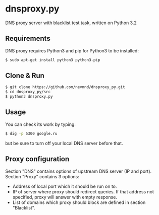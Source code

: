 dnsproxy.py
========

DNS proxy server with blacklist test task, written on Python 3.2

## Requirements

DNS proxy requires Python3 and pip for Python3 to be installed:
```bash
$ sudo apt-get install python3 python3-pip
```
## Clone & Run

```bash
$ git clone https://github.com/nevmnd/dnsproxy_py.git
$ cd dnsproxy_py/src
$ python3 dnsproxy.py
```
## Usage

You can check its work by typing:
```bash
$ dig -p 5300 google.ru
```
but be sure to turn off your local DNS server before that.

## Proxy configuration

Section "DNS" contains options of upstream DNS server (IP and port).
Section "Proxy" contains 3 options:
  - Address of local port which it should be run on to. 
  - IP of server where proxy should redirect queries. If that address not specified, proxy will answer with empty response.
  - List of domains which proxy should block are defined in section "Blacklist".
